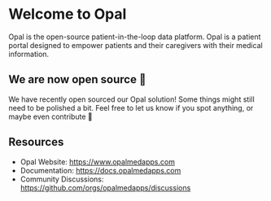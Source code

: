<!--
# SPDX-FileCopyrightText: Copyright (C) 2025 Opal Health Informatics Group <https://www.opalmedapps.com>
#
# SPDX-License-Identifier: CC-BY-SA-4.0
-->

# Welcome to Opal

Opal is the open-source patient-in-the-loop data platform.
Opal is a patient portal designed to empower patients and their caregivers with their medical information.

## We are now open source 🎉

We have recently open sourced our Opal solution!
Some things might still need to be polished a bit.
Feel free to let us know if you spot anything, or maybe even contribute 🙂

## Resources

* Opal Website: https://www.opalmedapps.com
* Documentation: https://docs.opalmedapps.com
* Community Discussions: https://github.com/orgs/opalmedapps/discussions
